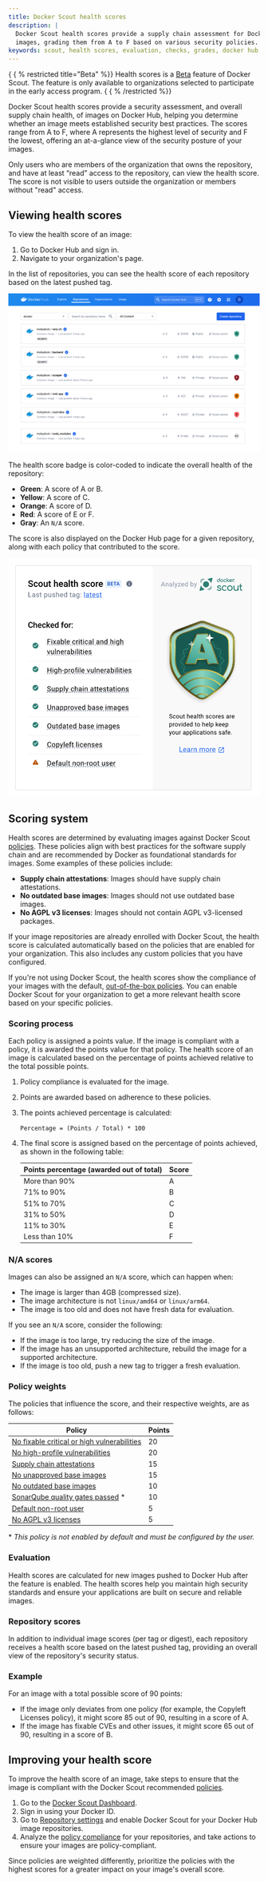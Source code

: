 ```yaml
---
title: Docker Scout health scores
description: |
  Docker Scout health scores provide a supply chain assessment for Docker Hub
  images, grading them from A to F based on various security policies.
keywords: scout, health scores, evaluation, checks, grades, docker hub
---
```


{ { % restricted title="Beta" \%\}\}
Health scores is a [Beta](../../release-lifecycle.md#beta) feature of Docker Scout.
The feature is only available to organizations selected to participate in the
early access program.
{ { % /restricted \%\}\}

Docker Scout health scores provide a security assessment, and overall supply
chain health, of images on Docker Hub, helping you determine whether an image
meets established security best practices. The scores range from A to F, where
A represents the highest level of security and F the lowest, offering an
at-a-glance view of the security posture of your images.

Only users who are members of the organization that owns the repository, and
have at least “read” access to the repository, can view the health score. The
score is not visible to users outside the organization or members without
"read" access.

## Viewing health scores

To view the health score of an image:

1. Go to Docker Hub and sign in.
2. Navigate to your organization's page.

In the list of repositories, you can see the health score of each repository
based on the latest pushed tag.

![Repository health score](../images/score-badges-repolist.png)

The health score badge is color-coded to indicate the overall health of the
repository:

- **Green**: A score of A or B.
- **Yellow**: A score of C.
- **Orange**: A score of D.
- **Red**: A score of E or F.
- **Gray**: An `N/A` score.

The score is also displayed on the Docker Hub page for a given repository,
along with each policy that contributed to the score.

![Scout "A" health score](../images/score-a-shiny.png?w=450px)

## Scoring system

Health scores are determined by evaluating images against Docker Scout
[policies](index.md). These policies align with best practices for
the software supply chain and are recommended by Docker as foundational
standards for images. Some examples of these policies include:

- **Supply chain attestations**: Images should have supply chain attestations.
- **No outdated base images**: Images should not use outdated base images.
- **No AGPL v3 licenses**: Images should not contain AGPL v3-licensed packages.

If your image repositories are already enrolled with Docker Scout, the health
score is calculated automatically based on the policies that are enabled for
your organization. This also includes any custom policies that you have
configured.

If you're not using Docker Scout, the health scores show the compliance of your
images with the default, [out-of-the-box policies](index.md#out-of-the-box-policies).
You can enable Docker Scout for your organization to get a more relevant health
score based on your specific policies.

### Scoring process

Each policy is assigned a points value. If the image is compliant with a
policy, it is awarded the points value for that policy. The health score of an
image is calculated based on the percentage of points achieved relative to the
total possible points.

1. Policy compliance is evaluated for the image.
2. Points are awarded based on adherence to these policies.
3. The points achieved percentage is calculated:

   ```text
   Percentage = (Points / Total) * 100
   ```

4. The final score is assigned based on the percentage of points achieved, as
   shown in the following table:

   | Points percentage (awarded out of total) | Score |
   | ---------------------------------------- | ----- |
   | More than 90%                            | A     |
   | 71% to 90%                               | B     |
   | 51% to 70%                               | C     |
   | 31% to 50%                               | D     |
   | 11% to 30%                               | E     |
   | Less than 10%                            | F     |

### N/A scores

Images can also be assigned an `N/A` score, which can happen when:

- The image is larger than 4GB (compressed size).
- The image architecture is not `linux/amd64` or `linux/arm64`.
- The image is too old and does not have fresh data for evaluation.

If you see an `N/A` score, consider the following:

- If the image is too large, try reducing the size of the image.
- If the image has an unsupported architecture, rebuild the image for a
  supported architecture.
- If the image is too old, push a new tag to trigger a fresh evaluation.

### Policy weights

The policies that influence the score, and their respective weights, are as follows:

| Policy                                                                                                                     | Points |
| -------------------------------------------------------------------------------------------------------------------------- | ------ |
| [No fixable critical or high vulnerabilities](index.md#no-fixable-critical-or-high-vulnerabilities) | 20     |
| [No high-profile vulnerabilities](index.md#no-high-profile-vulnerabilities)                         | 20     |
| [Supply chain attestations](index.md#supply-chain-attestations)                                     | 15     |
| [No unapproved base images](index.md#no-unapproved-base-images)                                     | 15     |
| [No outdated base images](index.md#no-outdated-base-images)                                         | 10     |
| [SonarQube quality gates passed](index.md#sonarqube-quality-gates-passed) \*                        | 10     |
| [Default non-root user](index.md#default-non-root-user)                                             | 5      |
| [No AGPL v3 licenses](index.md#no-agpl-v3-licenses)                                                 | 5      |

\* _This policy is not enabled by default and must be configured by the user._

### Evaluation

Health scores are calculated for new images pushed to Docker Hub after the
feature is enabled. The health scores help you maintain high security standards
and ensure your applications are built on secure and reliable images.

### Repository scores

In addition to individual image scores (per tag or digest), each repository
receives a health score based on the latest pushed tag, providing an overall
view of the repository's security status.

### Example

For an image with a total possible score of 90 points:

- If the image only deviates from one policy (for example, the Copyleft
  Licenses policy), it might score 85 out of 90, resulting in a score of A.
- If the image has fixable CVEs and other issues, it might score 65 out of 90,
  resulting in a score of B.

## Improving your health score

To improve the health score of an image, take steps to ensure that the image is
compliant with the Docker Scout recommended [policies](index.md).

1. Go to the [Docker Scout Dashboard](https://scout.docker.com/).
2. Sign in using your Docker ID.
3. Go to [Repository settings](https://scout.docker.com/settings/repos) and
   enable Docker Scout for your Docker Hub image repositories.
4. Analyze the [policy compliance](index.md) for your repositories,
   and take actions to ensure your images are policy-compliant.

Since policies are weighted differently, prioritize the policies with the
highest scores for a greater impact on your image's overall score.
